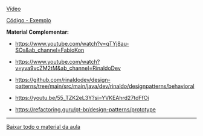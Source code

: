 [Vídeo](https://youtu.be/sZD470eM7BU)

[Código - Exemplo](https://github.com/IgorAvilaPereira/exemplo-prototype)

**Material Complementar:**

* https://www.youtube.com/watch?v=qTYj8au-SOs&ab_channel=FabioKon

* https://www.youtube.com/watch?v=yva9vcZM2tM&ab_channel=RinaldoDev
  
* https://github.com/rinaldodev/design-patterns/tree/main/src/main/java/dev/rinaldo/designpatterns/behavioral

* https://youtu.be/55_TZK2eL3Y?si=YVKEAhrd27tdFfOi

* https://refactoring.guru/pt-br/design-patterns/prototype

***

<!--
[Slides](https://github.com/IgorAvilaPereira/ppp2024_1sem/raw/main/slides/prototype.pdf)

[Trabalho - Prototype](https://github.com/IgorAvilaPereira/ppp2024_1sem/wiki/Trabalhos)

[Código - Aula](https://github.com/IgorAvilaPereira/ppp2024_1sem/tree/main/codigos/prototype)


[Código - Aula](https://github.com/IgorAvilaPereira/ppp2023_2sem/tree/main/codigos/PrototypeLaboratorioClonagem)

**Códigos:**

* [Exemplo 1](https://github.com/IgorAvilaPereira/ppp2023_1sem/tree/main/codigos/prototype1)
* [Exemplo 2](https://github.com/IgorAvilaPereira/ppp2023_1sem/tree/main/codigos/prototype2)
* [Exemplo 3](https://github.com/IgorAvilaPereira/ppp2023_1sem/tree/main/codigos/prototype3)
* [Exemplo 4](https://github.com/IgorAvilaPereira/ppp2023_1sem/tree/main/codigos/prototype4)
-->


[Baixar todo o material da aula](https://download-directory.github.io/?url=http://github.com/IgorAvilaPereira/ppp2025_1sem/tree/main/./11_prototype)
